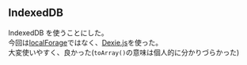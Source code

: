## IndexedDB

IndexedDB を使うことにした。  
今回は[localForage](https://github.com/localForage/localForage)ではなく、[Dexie.js](https://github.com/dfahlander/Dexie.js)を使った。  
大変使いやすく、良かった(`toArray()`の意味は個人的に分かりづらかった)
